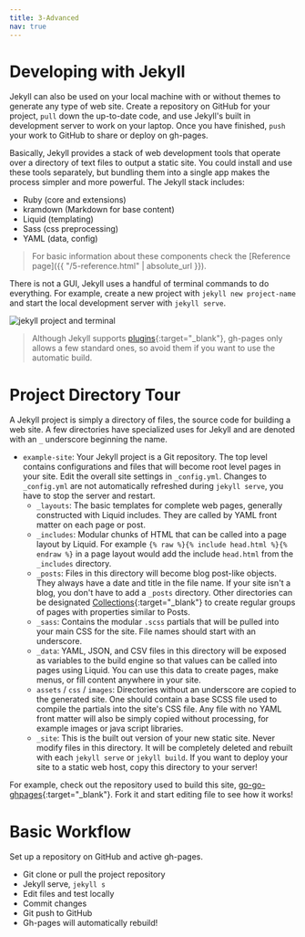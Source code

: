 ```yaml
---
title: 3-Advanced
nav: true
---
```


# Developing with Jekyll

Jekyll can also be used on your local machine with or without themes to generate any type of web site.
Create a repository on GitHub for your project, `pull` down the up-to-date code, and use Jekyll's built in development server to work on your laptop. 
Once you have finished, `push` your work to GitHub to share or deploy on gh-pages.

Basically, Jekyll provides a stack of web development tools that operate over a directory of text files to output a static site.
You could install and use these tools separately, but bundling them into a single app makes the process simpler and more powerful.
The Jekyll stack includes: 

- Ruby (core and extensions)
- kramdown (Markdown for base content)
- Liquid (templating)
- Sass (css preprocessing)
- YAML (data, config)

> For basic information about these components check the [Reference page]({{ "/5-reference.html" | absolute_url }}).

There is not a GUI, Jekyll uses a handful of terminal commands to do everything. 
For example, create a new project with `jekyll new project-name` and start the local development server with `jekyll serve`.

![jekyll project and terminal](images/jekyll-project-serve.png)

> Although Jekyll supports [plugins](https://jekyllrb.com/docs/plugins/){:target="_blank"}, gh-pages only allows a few standard ones, so avoid them if you want to use the automatic build.

# Project Directory Tour

A Jekyll project is simply a directory of files, the source code for building a web site. 
A few directories have specialized uses for Jekyll and are denoted with an `_` underscore beginning the name.

- `example-site`: Your Jekyll project is a Git repository. The top level contains configurations and files that will become root level pages in your site. Edit the overall site settings in `_config.yml`. Changes to `_config.yml` are not automatically refreshed during `jekyll serve`, you have to stop the server and restart.
    - `_layouts`: The basic templates for complete web pages, generally constructed with Liquid includes. They are called by YAML front matter on each page or post.
    - `_includes`: Modular chunks of HTML that can be called into a page layout by Liquid. For example `{% raw %}{% include head.html %}{% endraw %}` in a page layout would add the include `head.html` from the `_includes` directory.
    - `_posts`: Files in this directory will become blog post-like objects. They always have a date and title in the file name. If your site isn't a blog, you don't have to add a `_posts` directory. Other directories can be designated [Collections](https://jekyllrb.com/docs/collections/){:target="_blank"} to create regular groups of pages with properties similar to Posts.
    - `_sass`: Contains the modular `.scss` partials that will be pulled into your main CSS for the site. File names should start with an underscore.
    - `_data`: YAML, JSON, and CSV files in this directory will be exposed as variables to the build engine so that values can be called into pages using Liquid. You can use this data to create pages, make menus, or fill content anywhere in your site.
    - `assets` / `css` / `images`: Directories without an underscore are copied to the generated site. One should contain a base SCSS file used to compile the partials into the site's CSS file. Any file with no YAML front matter will also be simply copied without processing, for example images or java script libraries. 
    - `_site`: This is the built out version of your new static site. Never modify files in this directory. It will be completely deleted and rebuilt with each `jekyll serve` or `jekyll build`. If you want to deploy your site to a static web host, copy this directory to your server!

For example, check out the repository used to build this site, [go-go-ghpages](https://github.com/evanwill/go-go-ghpages){:target="_blank"}.
Fork it and start editing file to see how it works!

# Basic Workflow

Set up a repository on GitHub and active gh-pages.

- Git clone or pull the project repository
- Jekyll serve, `jekyll s`
- Edit files and test locally
- Commit changes
- Git push to GitHub
- Gh-pages will automatically rebuild!
